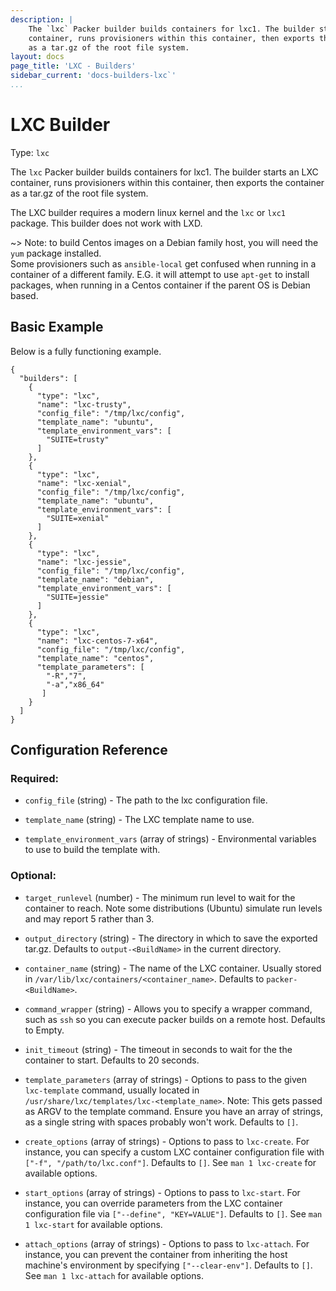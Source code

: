 ```yaml
---
description: |
    The `lxc` Packer builder builds containers for lxc1. The builder starts an LXC
    container, runs provisioners within this container, then exports the container
    as a tar.gz of the root file system.
layout: docs
page_title: 'LXC - Builders'
sidebar_current: 'docs-builders-lxc`'
...
```


# LXC Builder

Type: `lxc`

The `lxc` Packer builder builds containers for lxc1. The builder starts an LXC
container, runs provisioners within this container, then exports the container
as a tar.gz of the root file system.

The LXC builder requires a modern linux kernel and the `lxc` or `lxc1` package.
This builder does not work with LXD.

~&gt; Note: to build Centos images on a Debian family host, you will need the `yum`
package installed.
<br>Some provisioners such as `ansible-local` get confused when running in
a container of a different family. E.G. it will attempt to use `apt-get` to
install packages, when running in a Centos container if the parent OS is Debian
based.

## Basic Example

Below is a fully functioning example.

``` {.javascript}
{
  "builders": [
    {
      "type": "lxc",
      "name": "lxc-trusty",
      "config_file": "/tmp/lxc/config",
      "template_name": "ubuntu",
      "template_environment_vars": [
        "SUITE=trusty"
      ]
    },
    {
      "type": "lxc",
      "name": "lxc-xenial",
      "config_file": "/tmp/lxc/config",
      "template_name": "ubuntu",
      "template_environment_vars": [
        "SUITE=xenial"
      ]
    },
    {
      "type": "lxc",
      "name": "lxc-jessie",
      "config_file": "/tmp/lxc/config",
      "template_name": "debian",
      "template_environment_vars": [
        "SUITE=jessie"
      ]
    },
    {
      "type": "lxc",
      "name": "lxc-centos-7-x64",
      "config_file": "/tmp/lxc/config",
      "template_name": "centos",
      "template_parameters": [
        "-R","7",
        "-a","x86_64"
       ]
    }
  ]
}
```

## Configuration Reference

### Required:

-  `config_file` (string) - The path to the lxc configuration file.

-  `template_name` (string) - The LXC template name to use.

-  `template_environment_vars` (array of strings) - Environmental variables to
   use to build the template with.

### Optional:

-  `target_runlevel` (number) - The minimum run level to wait for the container to
   reach. Note some distributions (Ubuntu) simulate run levels and may report
   5 rather than 3.

-  `output_directory` (string) - The directory in which to save the exported
   tar.gz. Defaults to `output-<BuildName>` in the current directory.

-  `container_name` (string) - The name of the LXC container. Usually stored in
   `/var/lib/lxc/containers/<container_name>`. Defaults to
   `packer-<BuildName>`.

-  `command_wrapper` (string) - Allows you to specify a wrapper command, such
   as `ssh` so you can execute packer builds on a remote host. Defaults to
   Empty.

-  `init_timeout` (string) - The timeout in seconds to wait for the the
   container to start. Defaults to 20 seconds.

-  `template_parameters` (array of strings) - Options to pass to the given
   `lxc-template` command, usually located in
   `/usr/share/lxc/templates/lxc-<template_name>`. Note: This gets passed as
   ARGV to the template command. Ensure you have an array of strings, as
   a single string with spaces probably won't work. Defaults to `[]`.

-  `create_options` (array of strings) - Options to pass to `lxc-create`. For
   instance, you can specify a custom LXC container configuration file with
   `["-f", "/path/to/lxc.conf"]`. Defaults to `[]`. See `man 1 lxc-create` for
   available options.

-  `start_options` (array of strings) - Options to pass to `lxc-start`. For
   instance, you can override parameters from the LXC container configuration
   file via `["--define", "KEY=VALUE"]`. Defaults to `[]`. See `man 1
   lxc-start` for available options.

-  `attach_options` (array of strings) - Options to pass to `lxc-attach`. For
   instance, you can prevent the container from inheriting the host machine's
   environment by specifying `["--clear-env"]`. Defaults to `[]`. See `man 1
   lxc-attach` for available options.
